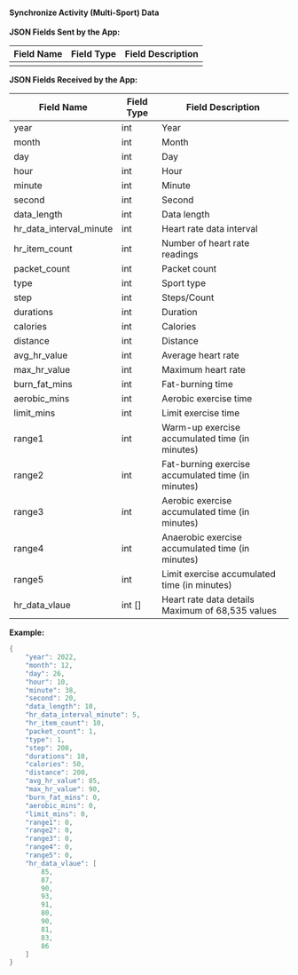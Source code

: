 #### Synchronize Activity (Multi-Sport) Data

**JSON Fields Sent by the App:**

| Field Name | Field Type | Field Description |
| ---------- | ---------- | ----------------- |
|            |            |                   |

**JSON Fields Received by the App:**

| Field Name                | Field Type | Field Description             |
| ------------------------- | ---------- | ----------------------------- |
| year                      | int        | Year                          |
| month                     | int        | Month                         |
| day                       | int        | Day                           |
| hour                      | int        | Hour                          |
| minute                    | int        | Minute                        |
| second                    | int        | Second                        |
| data_length               | int        | Data length                   |
| hr_data_interval_minute   | int        | Heart rate data interval       |
| hr_item_count             | int        | Number of heart rate readings  |
| packet_count              | int        | Packet count                  |
| type                      | int        | Sport type                    |
| step                      | int        | Steps/Count                   |
| durations                 | int        | Duration                      |
| calories                  | int        | Calories                      |
| distance                  | int        | Distance                      |
| avg_hr_value              | int        | Average heart rate             |
| max_hr_value              | int        | Maximum heart rate             |
| burn_fat_mins             | int        | Fat-burning time               |
| aerobic_mins              | int        | Aerobic exercise time          |
| limit_mins                | int        | Limit exercise time            |
| range1                    | int        | Warm-up exercise accumulated time (in minutes)         |
| range2                    | int        | Fat-burning exercise accumulated time (in minutes)      |
| range3                    | int        | Aerobic exercise accumulated time (in minutes)         |
| range4                    | int        | Anaerobic exercise accumulated time (in minutes)       |
| range5                    | int        | Limit exercise accumulated time (in minutes)          |
| hr_data_vlaue             | int []     | Heart rate data details<br />Maximum of 68,535 values |

**Example:**

```c
{
    "year": 2022,
    "month": 12,
    "day": 26,
    "hour": 10,
    "minute": 38,
    "second": 20,
    "data_length": 10,
    "hr_data_interval_minute": 5,
    "hr_item_count": 10,
    "packet_count": 1,
    "type": 1,
    "step": 200,
    "durations": 10,
    "calories": 50,
    "distance": 200,
    "avg_hr_value": 85,
    "max_hr_value": 90,
    "burn_fat_mins": 0,
    "aerobic_mins": 0,
    "limit_mins": 0,
    "range1": 0,
    "range2": 0,
    "range3": 0,
    "range4": 0,
    "range5": 0,
    "hr_data_vlaue": [
        85,
        87,
        90,
        93,
        91,
        80,
        90,
        81,
        83,
        86
    ]
}
```